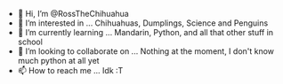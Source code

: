 - 👋 Hi, I’m @RossTheChihuahua
- 👀 I’m interested in ... Chihuahuas, Dumplings, Science and Penguins
- 🌱 I’m currently learning ... Mandarin, Python, and all that other stuff in school
- 💞️ I’m looking to collaborate on ... Nothing at the moment, I don't know much python at all yet
- 📫 How to reach me ... Idk :T

<!---
RossTheChihuahua/RossTheChihuahua is a ✨ special ✨ repository because its `README.md` (this file) appears on your GitHub profile.
You can click the Preview link to take a look at your changes.
--->
